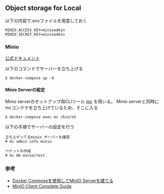 ## Object storage for Local

以下の内容で.envファイルを用意しておく

```
MINIO_ACCESS_KEY=minioadmin
MINIO_SECRET_KEY=minioadmin
```

### Minio

[公式ドキュメント](https://docs.min.io/)

以下のコマンドでサーバーを立ち上げる

```
$ docker-compose up -d
```

#### Minio Serverの設定
Minio serverのセットアップ用CLIツール [mc](https://docs.min.io/docs/minio-client-complete-guide.html) を用いる。
Minio serverと同時にmcコンテナを立ち上げているため、そこに入る

```
$ docker-compose exec mc /bin/sh
```

以下の手順でサーバーの設定を行う

```
立ち上がってるminio サーバーを確認
# mc admin info minio

バケットの作成
# mc mb minio/test
```

### 参考
  - [Docker Composeを使用してMinIO Serverを建てる](https://blog.ri52dksla.dev/posts/minio-docker-compose/)
  - [MinIO Client Complete Guide](https://docs.min.io/docs/minio-client-complete-guide.html)
  